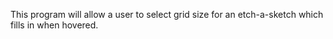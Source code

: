 This program will allow a user to select grid size for an etch-a-sketch which fills in when hovered.

